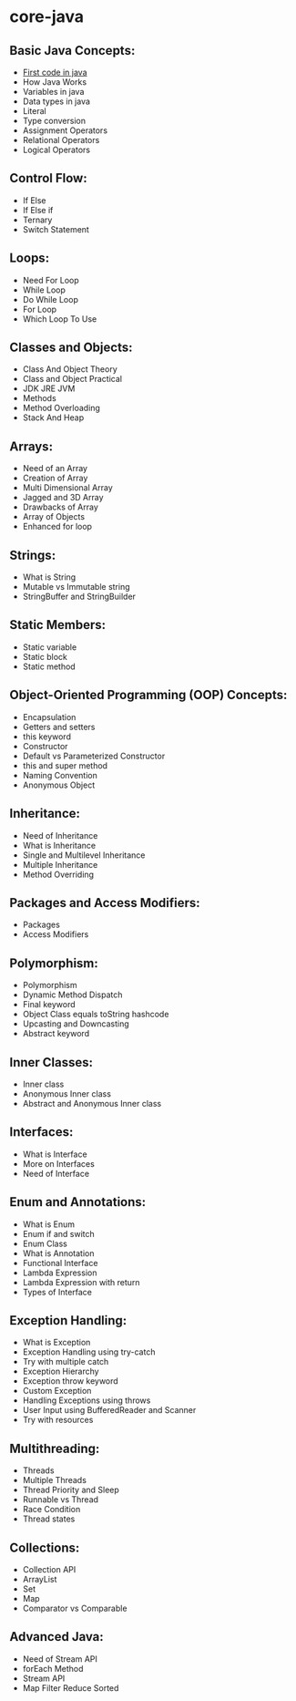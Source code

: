 # core-java

## Basic Java Concepts:
- 	[First code in java](https://github.com/pondurivenkatesh9/core-java/tree/main/01%20-%20Basic%20Java%20Concepts#first-code-in-java)
-	How Java Works
-	Variables in java
-	Data types in java
-	Literal
-	Type conversion
-	Assignment Operators
-	Relational Operators
-	Logical Operators
## Control Flow:
-	If Else
-	If Else if
-	Ternary
-	Switch Statement
## Loops:
-	Need For Loop
-	While Loop
-	Do While Loop
-	For Loop
-	Which Loop To Use
## Classes and Objects:
-	Class And Object Theory
-	Class and Object Practical
-	JDK JRE JVM
-	Methods
-	Method Overloading
-	Stack And Heap
## Arrays:
-	Need of an Array
-	Creation of Array
-	Multi Dimensional Array
-	Jagged and 3D Array
-	Drawbacks of Array
-	Array of Objects
-	Enhanced for loop
## Strings:
-	What is String
-	Mutable vs Immutable string
-	StringBuffer and StringBuilder
## Static Members:
-	Static variable
-	Static block
-	Static method
## Object-Oriented Programming (OOP) Concepts:
-	Encapsulation
-	Getters and setters
-	this keyword
-	Constructor
-	Default vs Parameterized Constructor
-	this and super method
-	Naming Convention
-	Anonymous Object
## Inheritance:
-	Need of Inheritance
-	What is Inheritance
-	Single and Multilevel Inheritance
-	Multiple Inheritance
-	Method Overriding
## Packages and Access Modifiers:
-	Packages
-	Access Modifiers
## Polymorphism:
-	Polymorphism
-	Dynamic Method Dispatch
-	Final keyword
-	Object Class equals toString hashcode
-	Upcasting and Downcasting
-	Abstract keyword
## Inner Classes:
-	Inner class
-	Anonymous Inner class
-	Abstract and Anonymous Inner class
## Interfaces:
-	What is Interface
-	More on Interfaces
-	Need of Interface
## Enum and Annotations:
-	What is Enum
-	Enum if and switch
-	Enum Class
-	What is Annotation
-	Functional Interface
-	Lambda Expression
-	Lambda Expression with return
-	Types of Interface
## Exception Handling:
-	What is Exception
-	Exception Handling using try-catch
-	Try with multiple catch
-	Exception Hierarchy
-	Exception throw keyword
-	Custom Exception
-	Handling Exceptions using throws
-	User Input using BufferedReader and Scanner
-	Try with resources
## Multithreading:
-	Threads
-	Multiple Threads
-	Thread Priority and Sleep
-	Runnable vs Thread
-	Race Condition
-	Thread states
## Collections:
-	Collection API
-	ArrayList
-	Set
-	Map
-	Comparator vs Comparable
## Advanced Java:
-	Need of Stream API
-	forEach Method
-	Stream API
-	Map Filter Reduce Sorted